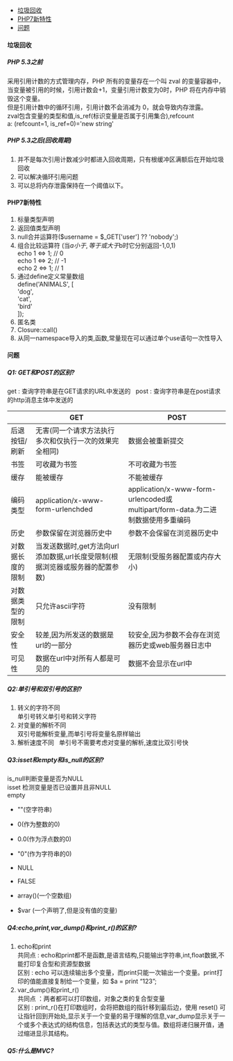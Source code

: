 * [垃圾回收](#垃圾回收)
* [PHP7新特性](#PHP7新特性)
* [问题](#问题)
#### 垃圾回收
##### PHP 5.3之前 
采用引用计数的方式管理内存，PHP 所有的变量存在一个叫 zval 的变量容器中，当变量被引用的时候，引用计数会+1，变量引用计数变为0时，PHP 将在内存中销毁这个变量。  
但是引用计数中的循环引用，引用计数不会消减为 0，就会导致内存泄露。  
zval包含变量的类型和值,is_ref(标识变量是否属于引用集合),refcount  
a: (refcount=1, is_ref=0)='new string'
##### PHP 5.3之后(回收周期)
1. 并不是每次引用计数减少时都进入回收周期，只有根缓冲区满额后在开始垃圾回收  
2. 可以解决循环引用问题  
3. 可以总将内存泄露保持在一个阈值以下。

#### PHP7新特性
1. 标量类型声明  
2. 返回值类型声明  
3. null合并运算符($username = $_GET['user'] ?? 'nobody';)  
4. 组合比较运算符 (当$a小于,等于或大于$b时它分别返回-1,0,1)  
   echo 1 <=> 1; // 0  
   echo 1 <=> 2; // -1  
   echo 2 <=> 1; // 1  
5. 通过define定义常量数组  
   define('ANIMALS', [  
     'dog',  
     'cat',  
     'bird'  
   ]);  
6. 匿名类  
7. Closure::call()  
8. 从同一namespace导入的类,函数,常量现在可以通过单个use语句一次性导入



#### 问题
##### Q1: GET和POST的区别?  
get : 查询字符串是在GET请求的URL中发送的  
post : 查询字符串是在post请求的http消息主体中发送的  

 |        | GET    |    POST |
 |--------|--------|---------|
 |后退按钮/刷新|无害(同一个请求方法执行多次和仅执行一次的效果完全相同)|数据会被重新提交|
 |书签   |可收藏为书签|不可收藏为书签|
 |缓存|能被缓存|不能被缓存|
 |编码类型|application/x-www-form-urlenchded|application/x-www-form-urlencoded或multipart/form-data.为二进制数据使用多重编码|
 |历史|参数保留在浏览器历史中|参数不会保留在浏览器历史中|
 |对数据长度的限制|当发送数据时,get方法向url添加数据,url长度受限制(根据浏览器或服务器的配置参数)|无限制(受服务器配置或内存大小)|
 |对数据类型的限制|只允许ascii字符|没有限制|
 |安全性|较差,因为所发送的数据是url的一部分|较安全,因为参数不会存在浏览器历史或web服务器日志中|
 |可见性|数据在url中对所有人都是可见的|数据不会显示在url中|  
 
##### Q2:单引号和双引号的区别?
1. 转义的字符不同  
单引号转义单引号和转义字符  
2. 对变量的解析不同  
双引号能解析变量,而单引号将变量名原样输出  
3. 解析速度不同  
单引号不需要考虑对变量的解析,速度比双引号快

##### Q3:isset和empty和is_null的区别?  
is_null判断变量是否为NULL  
isset 检测变量是否已设置并且非NULL  
empty     
* ""(空字符串)
- 0(作为整数的0)
* 0.0(作为浮点数的0)
- "0"(作为字符串的0)
* NULL
- FALSE
* array()(一个空数组)
- $var (一个声明了,但是没有值的变量)

##### Q4:echo,print,var_dump()和print_r()的区别?
1. echo和print  
共同点 : echo和print都不是函数,是语言结构,只能输出字符串,int,float数据,不能打印复合型和资源型数据  
区别 : echo 可以连续输出多个变量，而print只能一次输出一个变量。print打印的值能直接复制给一个变量，如 $a = print “123”;  
2. var_dump()和print_r()  
共同点 ：两者都可以打印数组，对象之类的复合型变量  
区别 : print_r()在打印数组时，会将把数组的指针移到最后边，使用 reset() 可让指针回到开始处,显示关于一个变量的易于理解的信息,var_dump显示关于一个或多个表达式的结构信息，包括表达式的类型与值。数组将递归展开值，通过缩进显示其结构。  

##### Q5:什么是MVC?



